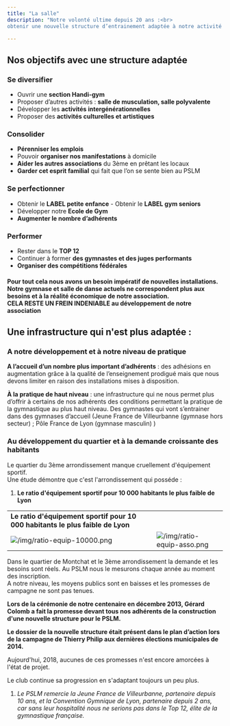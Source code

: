 ```yaml
---
title: "La salle"
description: "Notre volonté ultime depuis 20 ans :<br>
obtenir une nouvelle structure d’entrainement adaptée à notre activité en pleine expansion."

---
```

## Nos objectifs avec une structure adaptée

### Se diversifier

* Ouvrir une **section Handi-gym**  
* Proposer d’autres activités : **salle de musculation, salle polyvalente**  
* Développer les **activités intergénérationnelles**  
* Proposer des **activités culturelles et artistiques**  

### Consolider

* **Pérenniser les emplois**  
* Pouvoir **organiser nos manifestations** à domicile  
* **Aider les autres associations** du 3ème en prêtant les locaux  
* **Garder cet esprit familial** qui fait que l’on se sente bien au PSLM  

### Se perfectionner

* Obtenir le **LABEL petite enfance** - Obtenir le **LABEL gym seniors**  
* Développer notre **Ecole de Gym**  
* **Augmenter le nombre d’adhérents**  

### Performer

* Rester dans le **TOP 12**  
* Continuer à former **des gymnastes et des juges performants**  
* **Organiser des compétitions fédérales**  

#### Pour tout cela nous avons un besoin impératif de nouvelles installations. <br>Notre gymnase et salle de danse actuels ne correspondent plus aux besoins et à la réalité économique de notre association.<br> CELA RESTE UN FREIN  INDENIABLE au développement de notre association



## Une infrastructure qui n'est plus adaptée :  

### A notre développement et à notre niveau de pratique

**A l’accueil d’un nombre plus important d’adhérents** : des adhésions en augmentation grâce à la qualité de l’enseignement prodigué mais que nous devons limiter en raison des installations mises à disposition.  

**À la pratique de haut niveau** : une infrastructure qui ne nous permet plus d’offrir à certains de nos adhérents des conditions permettant la pratique de la gymnastique au plus haut niveau. Des gymnastes qui vont s’entrainer dans des gymnases d’accueil (Jeune France de Villeurbanne (gymnase hors secteur) ; Pôle France de Lyon (gymnase masculin) )

### Au développement du quartier et à la demande croissante des habitants

Le quartier du 3ème arrondissement manque cruellement d'équipement sportif.   
Une étude démontre que c'est l'arrondissement qui posséde :

1. **Le ratio d'équipement sportif pour 10 000 habitants le plus faible de Lyon**

|  |  |
|----------------------------------------------------------------------------|-----------------------------------------------------------|
| **Le ratio d'équipement sportif pour 10 000 habitants le plus faible de Lyon** |
| ![/img/ratio-equip-10000.png](/img/ratio-equip-10000.png)                  | ![/img/ratio-equip-asso.png](/img/ratio-equip-asso.png)   |

Dans le quartier de Montchat et le 3ème arrondissement la demande et les besoins sont réels. Au PSLM nous le mesurons chaque année au moment des inscription.  
A notre niveau, les moyens publics sont en baisses et les promesses de campagne ne sont pas tenues.  

**Lors de la cérémonie de notre centenaire en décembre 2013, Gérard Colomb a fait la promesse devant tous nos adhérents de la construction d'une nouvelle structure pour le PSLM.**

**Le dossier de la nouvelle structure était présent dans le plan d’action lors de la campagne de Thierry Philip aux dernières élections municipales de 2014.**  

Aujourd'hui, 2018, aucunes de ces promesses n'est encore amorcées à l'état de projet.

Le club continue sa progression en s'adaptant toujours un peu plus.  

1. *Le PSLM remercie la Jeune France de Villeurbanne, partenaire depuis 10 ans, et la Convention Gymnique de Lyon, partenaire depuis 2 ans, car sans leur hospitalité nous ne serions pas dans le Top 12, élite de la gymnastique française.*

